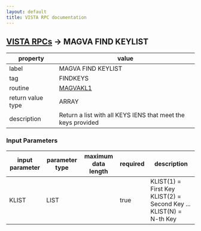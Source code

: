 ```yaml
---
layout: default
title: VISTA RPC documentation
---
```




## [VISTA RPCs](TableOfContent.md) &#8594; MAGVA FIND KEYLIST 

 property | value 
--- | --- 
 label | MAGVA FIND KEYLIST
 tag | FINDKEYS
 routine | [MAGVAKL1](http://code.osehra.org/dox/Routine_MAGVAKL1_source.html)
 return value type | ARRAY
 description | Return a list with all KEYS IENS that meet the keys provided

### Input Parameters

| input parameter | parameter type | maximum data length | required | description | 
| --- | --- | --- | --- | --- | 
| KLIST | LIST |  | true | KLIST(1) = First Key KLIST(2) = Second Key ... KLIST(N) = N-th Key | 
